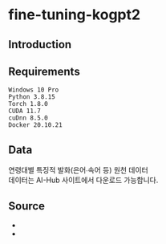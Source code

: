 # fine-tuning-kogpt2

## Introduction

## Requirements
```
Windows 10 Pro
Python 3.8.15
Torch 1.8.0
CUDA 11.7
cuDnn 8.5.0
Docker 20.10.21
```

## Data
연령대별 특징적 발화(은어∙속어 등) 원천 데이터    
데이터는 AI-Hub 사이트에서 다운로드 가능합니다.

## Source
- 
- 
